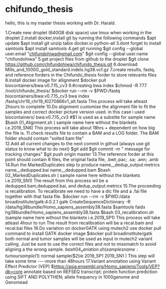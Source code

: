 # chifundo_thesis
hello, this is my master thesis working with Dr. Harald.

1.Create new droplet (640GB disk space)
use tmux when working in the droplet
2.install docker,install git by running the following commands
  $apt update
  $apt install git unzip tabix docker.io python-all
3.dont forget to install samtools 
  $apt install samtools
4.get git running 
  $git config --global user.email "chifundohiwa@gmail.com"
  $git config --global user.name "chifundohiwa"
5.get project files from github to the droplet
  $git clone https://github.com/chifundohiwa/chifundo_thesis.git 
6.download Mills_and_1000G_gold_standard.indels.hg38.vcf.gz
7.create results, fastq, and reference forders in the Chifundo_thesis 
  forder to store relevants files 
8.install docker image for allignment
  $docker pull biocontainers/bwa:v0.7.15_cv3 
9.#creating bwa index 
  $chmod -R 777 /root/chifundo_thesis/
  $docker run --rm -v $PWD:/fastq biocontainers/bwa:v0.7.15_cv3 bwa index /fastq/chr19_chr19_KI270866v1_alt.fasta
  This process will take atleast 2hours to complete
10.Do alignment
   customise the alignment file to fit the samples and correct docker picture version used. in this case i used biocontainers/ bwa:v0.7.15_cv3
   #$1 is used as a substite for sample name
   $bash 01_Alignment.sh ( sample name here without the blankets i.e.2019_SN6)
   This process will take about 18hrs + dependent on how big the file is.
11.check results file to contain a BAM and a LOG folder. 
   The BAM folder should contain "solted bam file"  
12.Add all current changes to the next commit in githud (always use git status to know what to do next)
   $git add 
   $git commit -m " message for tracking changes"
   $git push origin master 
13.The reference forder at this point should contain 6 files, the original fasta file, .bwt;.pac; .sa; .ann; .amb 
14.Run the MarkedDuplicates step to produce name__dedup_output.metrics name__dedupped.bai  name__dedupped.bam 
   $bash 02_MarkedDuplicates.sh ( sample name here without the blankets i.e.2019_SN1)
   The result from this process wil be a dedupped.bam,dedupped.bai, and dedup_output.metrics 
15.The proceeding is recalibration. To recalibrate we need to have a dic file and a .fai file together with that fasta file. 
   $docker run --rm -v $PWD:/data broadinstitute/gatk:4.0.2.1 gatk CreateSequenceDictionary -R /data/hg38bundle/Homo_sapiens_assembly38.fasta
   $samtools faidx hg38bundle/Homo_sapiens_assembly38.fasta
   $bash 03_recalibration.sh (sample name here without the blankets i.e.2019_SP1)
   This process will take atleast 4hour to run
   The result from recalibration will be a recal.bam and recal.bai files
16.Do variation on dockerGATK using mutech2
   use docker pull command to install GATK docker image
   $docker pull broadinstitute/gatk
   both normal and tumor samples will be used as input in mutech2 variant calling. Just be sure to use the correct files and not to missmatch to avoid aligning a the wrong sample. 
   $bash 04_variation.sh (samples name: tumour sample ($1) normal sample($2)ie 2019_SP1 2019_SN1 )
   This step will take some time ----more than 48hours
17.Variant annotation using Variant Effect Predictor (VEP)
   $https://asia.ensembl.org/Homo_sapiens/Tools/VEP?db=core
   annotate based on REFSEQ transcript; protein function prediction using SIFT AND POLYTHEN; allele frequency in 1000genome and Genomead 
